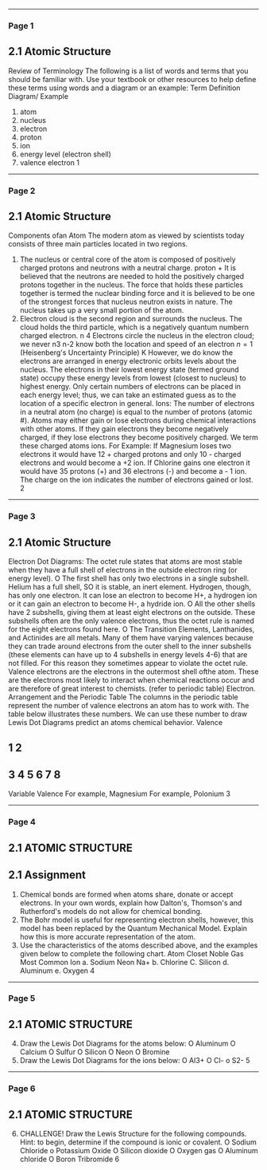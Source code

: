 

---

### Page 1

## 2.1 Atomic Structure
Review of Terminology
The following is a list of words and terms that you should be familiar with. Use your
textbook or other resources to help define these terms using words and a diagram or an
example:
Term
Definition
Diagram/ Example
1. atom
2. nucleus
3. electron
4. proton
5. ion
6. energy
level
(electron
shell)
7. valence
electron
1


---

### Page 2

## 2.1 Atomic Structure
Components ofan Atom
The modern atom as viewed by scientists today consists of three main particles located in two regions.
1. The nucleus or central core of the atom
is composed of positively charged protons
and neutrons with a neutral charge.
proton +
It is believed that the neutrons are needed to
hold the positively charged protons together in
the nucleus.
The force that holds these particles together is
termed the nuclear binding force and it is
believed to be one of the strongest forces that
nucleus
neutron
exists in nature.
The nucleus takes up a very small portion of the atom.
2. Electron cloud is the second region and surrounds the nucleus.
The cloud holds the third particle, which is a negatively quantum numbern
charged electron.
n 4
Electrons circle the nucleus in the electron cloud; we never
n3
n-2
know both the location and speed of an electron
$n=1$
(Heisenberg's Uncertainty Principle)
K
However, we do know the electrons are arranged in energy
electronic
orbits
levels about the nucleus.
The electrons in their lowest energy state (termed ground
state) occupy these energy levels from lowest (closest to nucleus) to highest energy.
Only certain numbers of electrons can be placed in each energy level; thus, we can take an
estimated guess as to the location of a specific electron in general.
Ions: The number of electrons in a neutral atom (no charge) is equal to the number of protons
(atomic #). Atoms may either gain or lose electrons during chemical interactions with other atoms. If
they gain electrons they become negatively charged, if they lose electrons they become positively
charged. We term these charged atoms ions.
For Example: If Magnesium loses two electrons it would have 12 + charged protons and only 10 -
charged electrons and would become a +2 ion. If Chlorine gains one electron it would have 35 protons
(+) and 36 electrons (-) and become a - 1 ion. The charge on the ion indicates the number of electrons
gained or lost.
2


---

### Page 3

## 2.1 Atomic Structure
Electron Dot Diagrams:
The octet rule states that atoms are most stable when they have a full shell of electrons in the
outside electron ring (or energy level).
O The first shell has only two electrons in a single subshell. Helium has a full shell, SO it is
stable, an inert element. Hydrogen, though, has only one electron. It can lose an electron
to become H+, a hydrogen ion or it can gain an electron to become H-, a hydride ion.
O All the other shells have 2 subshells, giving them at least eight electrons on the outside.
These subshells often are the only valence electrons, thus the octet rule is named for the
eight electrons found here.
O The Transition Elements, Lanthanides, and Actinides are all metals. Many of them have
varying valences because they can trade around electrons from the outer shell to the
inner subshells (these elements can have up to 4 subshells in energy levels 4-6) that are
not filled. For this reason they sometimes appear to violate the octet rule.
Valence electrons are the electrons in the outermost shell ofthe atom. These are
the electrons most likely to interact when chemical reactions occur and are therefore of
great interest to chemists. (refer to periodic table)
Electron. Arrangement and the Periodic Table
The columns in the periodic table represent the number of valence electrons an atom
has to work with. The table below illustrates these numbers. We can use these number to draw
Lewis Dot Diagrams predict an atoms chemical behavior.
Valence
## 1 2
## 3 4 5 6 7 8
Variable Valence
For example, Magnesium
For example, Polonium
3


---

### Page 4

## 2.1 ATOMIC STRUCTURE
## 2.1 Assignment
1. Chemical bonds are formed when atoms share, donate or accept electrons. In your own
words, explain how Dalton's, Thomson's and Rutherford's models do not allow for chemical
bonding.
2. The Bohr model is useful for representing electron shells, however, this model has been
replaced by the Quantum Mechanical Model. Explain how this is more accurate
representation of the atom.
3. Use the characteristics of the atoms described above, and the examples given below to
complete the following chart.
Atom
Closet Noble Gas
Most Common Ion
a. Sodium
Neon
Na+
b. Chlorine
C. Silicon
d. Aluminum
e. Oxygen
4


---

### Page 5

## 2.1 ATOMIC STRUCTURE
4. Draw the Lewis Dot Diagrams for the atoms below:
O Aluminum
O Calcium
O Sulfur
O Silicon
O Neon
O Bromine
5. Draw the Lewis Dot Diagrams for the ions below:
O Al3+
O Cl-
o S2-
5


---

### Page 6

## 2.1 ATOMIC STRUCTURE
6. CHALLENGE! Draw the Lewis Structure for the following compounds. Hint: to begin,
determine if the compound is ionic or covalent.
O Sodium Chloride
o Potassium Oxide
O Silicon dioxide
O Oxygen gas
O Aluminum chloride
O Boron Tribromide
6